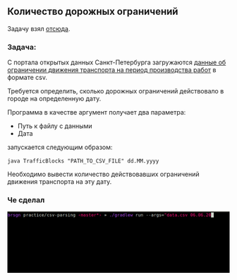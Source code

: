 ## Количество дорожных ограничений

Задачу взял [отсюда](https://habr.com/ru/post/440436/#final_exercises). 

### Задача:

С портала открытых данных Санкт-Петербурга загружаются [данные об ограничении движения транспорта на период производства работ](https://data.gov.spb.ru/opendata/7803032323-block_traffic/) в формате csv.

Требуется определить, сколько дорожных ограничений действовало в городе на определенную дату.

Программа в качестве аргумент получает два параметра:
- Путь к файлу с данными
- Дата

запускается следующим образом:

```
java TrafficBlocks "PATH_TO_CSV_FILE" dd.MM.yyyy
```

Необходимо вывести количество действовавших ограничений движения транспорта на эту дату.

### Че сделал

![](example.gif)